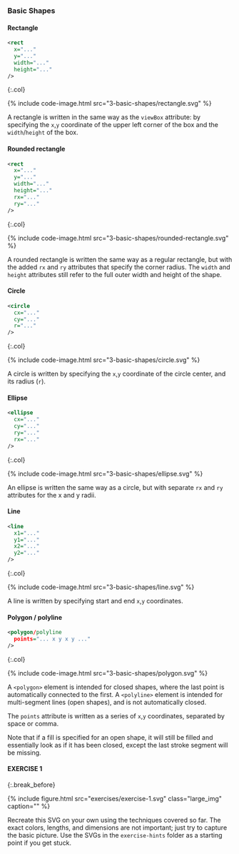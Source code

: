 ---
---

### Basic Shapes



#### Rectangle

```xml
<rect
  x="..."
  y="..."
  width="..."
  height="..."
/>
```
{:.col}

{% include code-image.html src="3-basic-shapes/rectangle.svg" %}

A rectangle is written in the same way as the `viewBox` attribute: by specifying the `x`,`y` coordinate of the upper left corner of the box and the `width`/`height` of the box.



#### Rounded rectangle

```xml
<rect
  x="..."
  y="..."
  width="..."
  height="..."
  rx="..."
  ry="..."
/>
```
{:.col}

{% include code-image.html src="3-basic-shapes/rounded-rectangle.svg" %}

A rounded rectangle is written the same way as a regular rectangle, but with the added `rx` and `ry` attributes that specify the corner radius.
The `width` and `height` attributes still refer to the full outer width and height of the shape.



#### Circle

```xml
<circle
  cx="..."
  cy="..."
  r="..."
/>
```
{:.col}

{% include code-image.html src="3-basic-shapes/circle.svg" %}

A circle is written by specifying the `x`,`y` coordinate of the circle center, and its radius (`r`).



#### Ellipse

```xml
<ellipse
  cx="..."
  cy="..."
  ry="..."
  rx="..."
/>
```
{:.col}

{% include code-image.html src="3-basic-shapes/ellipse.svg" %}

An ellipse is written the same way as a circle, but with separate `rx` and `ry` attributes for the x and y radii.



#### Line

```xml
<line
  x1="..."
  y1="..."
  x2="..."
  y2="..."
/>
```
{:.col}

{% include code-image.html src="3-basic-shapes/line.svg" %}

A line is written by specifying start and end `x`,`y` coordinates.



#### Polygon / polyline

```xml
<polygon/polyline
  points="... x y x y ..."
/>
```
{:.col}

{% include code-image.html src="3-basic-shapes/polygon.svg" %}

A `<polygon>` element is intended for closed shapes, where the last point is automatically connected to the first.
A `<polyline>` element is intended for multi-segment lines (open shapes), and is not automatically closed.

The `points` attribute is written as a series of `x`,`y` coordinates, separated by space or comma.

Note that if a fill is specified for an open shape, it will still be filled and essentially look as if it has been closed, except the last stroke segment will be missing.



#### EXERCISE 1 
{:.break_before}

{% include figure.html src="exercises/exercise-1.svg" class="large_img" caption="" %}

Recreate this SVG on your own using the techniques covered so far.
The exact colors, lengths, and dimensions are not important; just try to capture the basic picture.
Use the SVGs in the `exercise-hints` folder as a starting point if you get stuck.
